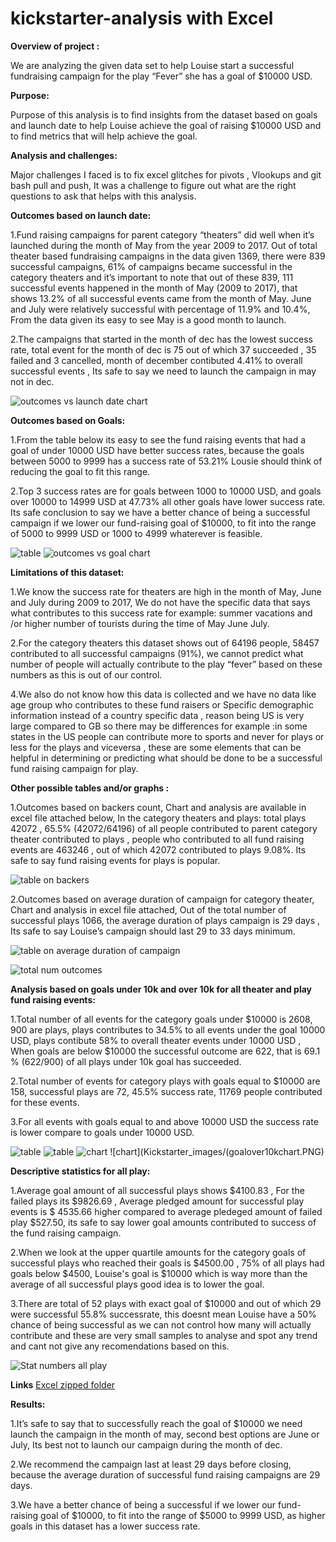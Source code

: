 # kickstarter-analysis with Excel

**Overview of project :**

We are analyzing the given data set to help Louise start a successful fundraising campaign for the play “Fever” she has a goal of $10000 USD.

**Purpose:**

Purpose of this analysis is to find insights from the dataset based on goals and launch date to help Louise achieve the goal of raising $10000 USD and to find metrics that will help achieve the goal.

**Analysis  and challenges:**

Major challenges I faced is to fix excel glitches for pivots , Vlookups and git bash pull and push, It was a challenge to figure out what are the right questions to ask that helps with this analysis. 


**Outcomes based on launch date:**

1.Fund raising campaigns for parent category “theaters” did well when it’s launched during the month of May from the year 2009 to 2017. Out of total theater based fundraising campaigns in the data given 1369, there were 839 successful campaigns, 61% of campaigns became successful in the category theaters and it’s important to note that out of these 839, 111 successful events happened in the month of May (2009 to 2017), that shows 13.2% of all successful events came from the month of May. June and July were relatively successful with percentage of 11.9% and 10.4%, From the data given its easy to see May is a good month to launch.

2.The campaigns that started in the month of dec has the lowest success rate, total event for the month of dec is 75 out of which 37 succeeded , 35 failed and 3 cancelled, month of december contibuted 4.41% to overall successful events , Its safe to say we need to launch the campaign in may not in dec.


![outcomes vs launch date chart](Kickstarter_images/Theater_outcome_vs_launch.PNG)

**Outcomes based on Goals:**

1.From the table below its easy to see the fund raising events that had a goal of under 10000 USD have better success rates, because the goals between 5000 to 9999 has a success rate of 53.21% Lousie should think of reducing the goal to fit this range.

2.Top 3 success rates are for goals between 1000 to 10000 USD, and goals over 10000 to 14999 USD at 47.73% all other goals have lower success rate. Its safe conclusion to say we have a better chance of being a successful campaign if we lower our fund-raising goal of $10000, to fit into the range of 5000 to 9999 USD or 1000 to 4999 whaterever is feasible.

![table](Kickstarter_images/goalrange_vs_sucessrate.PNG)
![outcomes vs goal chart](Kickstarter_images/outcomes_vs_goal.PNG)


**Limitations of this dataset:**

1.We know the success rate for theaters are high in the month of May, June and July during 2009 to 2017, We do not have the specific data that says what contributes to this success rate for example: summer vacations and /or higher number of tourists during the time of May June July.

2.For the category theaters this dataset shows out of 64196 people, 58457 contributed to all successful campaigns (91%), we cannot predict what number of people will actually contribute to the play “fever” based on these numbers as this is out of our control.

4.We also do not know how this data is collected and we have no data like age group who contributes to these fund raisers or Specific demographic information instead of a country specific data , reason being US is very large compared to GB so there may be differences for example :in some states in the US people can contribute more to sports and never for plays or less for the plays and viceversa , these are some elements that can be helpful in determining or predicting what should be done to be a successful fund raising campaign for play.

**Other possible tables and/or graphs :**

1.Outcomes based on backers count, Chart and analysis are available in excel file attached below, In the category theaters and plays: total plays 42072 , 65.5% (42072/64196) of all people contributed to parent category theater contributed to plays , people who contributed to all fund raising events are 463246 , out of which  42072 contributed to plays 9.08%. Its safe to say fund raising events for plays is popular. 


![table on backers](Kickstarter_images/table_backers.PNG)

2.Outcomes based on average duration of campaign for category theater, Chart and analysis in excel file attached, Out of the total number of successful plays 1066, the average duration of plays campaign is 29 days , Its safe to say Louise’s campaign should last 29 to 33 days minimum.

![table on average duration of campaign](Kickstarter_images/table_avg_days.PNG)


![total num outcomes](Kickstarter_images/table_avg_days2.PNG)

**Analysis based on goals under 10k and over 10k for all theater and play fund raising events:**

1.Total number of all events for the category goals under $10000 is 2608, 900 are plays, plays contributes to 34.5% to all events under the goal 10000 USD, plays contibute 58% to overall theater events under 10000 USD , When goals are below $10000 the successful outcome are 622, that is 69.1 % (622/900) of all plays under 10k goal has succeeded. 

2.Total number of events for category plays with goals equal to $10000 are 158, successful plays are 72, 45.5% success rate, 11769 people contributed for these events.

3.For all events with goals equal to and above 10000 USD the success rate is lower compare to goals under 10000 USD. 

![table](Kickstarter_images/playsbelow10ktable.PNG)
![table](Kickstarter_images/goalsover10k.PNG)
![chart](Kickstarter_images/goalbelow10kchart.PNG)
![chart](Kickstarter_images/(goalover10kchart.PNG)


**Descriptive statistics for all play:**

  1.Average goal amount of all successful plays shows $4100.83 , For the failed plays its $9826.69 , Average pledged amount for successful play events is $ 4535.66 higher compared to average pledeged amount of failed play $527.50, its safe to say lower goal amounts contributed to success of the fund raising campaign.
  
  2.When we look at the upper quartile amounts for the category goals of successful plays who reached their goals is $4500.00 , 75% of all plays had goals below $4500, 
    Louise's goal is $10000 which is way more than the average of all successful plays good idea is to lower the goal.
    
  3.There are total of 52 plays with exact goal of $10000 and out of which 29 were successful 55.8% successrate, this doesnt mean Louise have a 50% chance of being successful as we can not control how many will actually contribute and these are very small samples to analyse and spot any trend and cant not give any recomendations based on this.
    
  ![Stat numbers all play](Kickstarter_images/Des_stat.PNG)

**Links** [Excel zipped folder]( https://github.com/reachme1212/kickstarter-analysis/blob/main/Kickstarter_excel_reports.zip)


**Results:**

1.It’s safe to say that to successfully reach the goal of $10000 we need launch the campaign in the month of may, second best options are June or July, Its best not to launch our campaign during the month of dec. 

2.We recommend the campaign last at least 29 days before closing, because the average duration of successful fund raising campaigns are 29 days.

3.We have a better chance of being a successful if we lower our fund-raising goal of $10000, to fit into the range of $5000 to 9999 USD, as higher goals in this dataset has a lower success rate.






